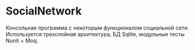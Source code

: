 # SocialNetwork
Консольная программа с некоторым функционалом социальной сети. Используется трехслойная архитектура, БД Sqlite, модульные тесты Nunit + Moq.
